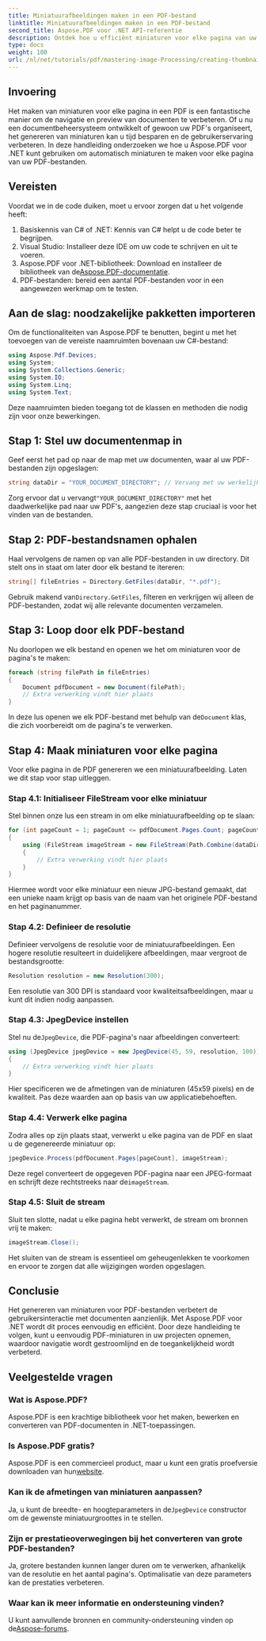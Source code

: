 ```yaml
---
title: Miniatuurafbeeldingen maken in een PDF-bestand
linktitle: Miniatuurafbeeldingen maken in een PDF-bestand
second_title: Aspose.PDF voor .NET API-referentie
description: Ontdek hoe u efficiënt miniaturen voor elke pagina van uw PDF-documenten kunt maken met de Aspose.PDF-bibliotheek voor .NET. Deze uitgebreide gids behandelt alles van installatie tot code-implementatie.
type: docs
weight: 100
url: /nl/net/tutorials/pdf/mastering-image-Processing/creating-thumbnail-images/
---
```

## Invoering

Het maken van miniaturen voor elke pagina in een PDF is een fantastische manier om de navigatie en preview van documenten te verbeteren. Of u nu een documentbeheersysteem ontwikkelt of gewoon uw PDF's organiseert, het genereren van miniaturen kan u tijd besparen en de gebruikerservaring verbeteren. In deze handleiding onderzoeken we hoe u Aspose.PDF voor .NET kunt gebruiken om automatisch miniaturen te maken voor elke pagina van uw PDF-bestanden.

## Vereisten

Voordat we in de code duiken, moet u ervoor zorgen dat u het volgende heeft:

1. Basiskennis van C# of .NET: Kennis van C# helpt u de code beter te begrijpen.
2. Visual Studio: Installeer deze IDE om uw code te schrijven en uit te voeren.
3.  Aspose.PDF voor .NET-bibliotheek: Download en installeer de bibliotheek van de[Aspose.PDF-documentatie](https://reference.aspose.com/pdf/net/).
4. PDF-bestanden: bereid een aantal PDF-bestanden voor in een aangewezen werkmap om te testen.

## Aan de slag: noodzakelijke pakketten importeren

Om de functionaliteiten van Aspose.PDF te benutten, begint u met het toevoegen van de vereiste naamruimten bovenaan uw C#-bestand:

```csharp
using Aspose.Pdf.Devices;
using System;
using System.Collections.Generic;
using System.IO;
using System.Linq;
using System.Text;
```

Deze naamruimten bieden toegang tot de klassen en methoden die nodig zijn voor onze bewerkingen.

## Stap 1: Stel uw documentenmap in

Geef eerst het pad op naar de map met uw documenten, waar al uw PDF-bestanden zijn opgeslagen:

```csharp
string dataDir = "YOUR_DOCUMENT_DIRECTORY"; // Vervang met uw werkelijke directorypad
```

 Zorg ervoor dat u vervangt`"YOUR_DOCUMENT_DIRECTORY"` met het daadwerkelijke pad naar uw PDF's, aangezien deze stap cruciaal is voor het vinden van de bestanden.

## Stap 2: PDF-bestandsnamen ophalen

Haal vervolgens de namen op van alle PDF-bestanden in uw directory. Dit stelt ons in staat om later door elk bestand te itereren:

```csharp
string[] fileEntries = Directory.GetFiles(dataDir, "*.pdf");
```

 Gebruik makend van`Directory.GetFiles`, filteren en verkrijgen wij alleen de PDF-bestanden, zodat wij alle relevante documenten verzamelen.

## Stap 3: Loop door elk PDF-bestand

Nu doorlopen we elk bestand en openen we het om miniaturen voor de pagina's te maken:

```csharp
foreach (string filePath in fileEntries)
{
    Document pdfDocument = new Document(filePath);
    // Extra verwerking vindt hier plaats
}
```

 In deze lus openen we elk PDF-bestand met behulp van de`Document` klas, die zich voorbereidt om de pagina's te verwerken.

## Stap 4: Maak miniaturen voor elke pagina

Voor elke pagina in de PDF genereren we een miniatuurafbeelding. Laten we dit stap voor stap uitleggen.

### Stap 4.1: Initialiseer FileStream voor elke miniatuur

Stel binnen onze lus een stream in om elke miniatuurafbeelding op te slaan:

```csharp
for (int pageCount = 1; pageCount <= pdfDocument.Pages.Count; pageCount++)
{
    using (FileStream imageStream = new FileStream(Path.Combine(dataDir, $"Thumbnails_{Path.GetFileNameWithoutExtension(filePath)}_{pageCount}.jpg"), FileMode.Create))
    {
        // Extra verwerking vindt hier plaats
    }
}
```

Hiermee wordt voor elke miniatuur een nieuw JPG-bestand gemaakt, dat een unieke naam krijgt op basis van de naam van het originele PDF-bestand en het paginanummer.

### Stap 4.2: Definieer de resolutie

Definieer vervolgens de resolutie voor de miniatuurafbeeldingen. Een hogere resolutie resulteert in duidelijkere afbeeldingen, maar vergroot de bestandsgrootte:

```csharp
Resolution resolution = new Resolution(300);
```

Een resolutie van 300 DPI is standaard voor kwaliteitsafbeeldingen, maar u kunt dit indien nodig aanpassen.

### Stap 4.3: JpegDevice instellen

 Stel nu de`JpegDevice`, die PDF-pagina's naar afbeeldingen converteert:

```csharp
using (JpegDevice jpegDevice = new JpegDevice(45, 59, resolution, 100))
{
    // Extra verwerking vindt hier plaats
}
```

Hier specificeren we de afmetingen van de miniaturen (45x59 pixels) en de kwaliteit. Pas deze waarden aan op basis van uw applicatiebehoeften.

### Stap 4.4: Verwerk elke pagina

Zodra alles op zijn plaats staat, verwerkt u elke pagina van de PDF en slaat u de gegenereerde miniatuur op:

```csharp
jpegDevice.Process(pdfDocument.Pages[pageCount], imageStream);
```

Deze regel converteert de opgegeven PDF-pagina naar een JPEG-formaat en schrijft deze rechtstreeks naar de`imageStream`.

### Stap 4.5: Sluit de stream

Sluit ten slotte, nadat u elke pagina hebt verwerkt, de stream om bronnen vrij te maken:

```csharp
imageStream.Close();
```

Het sluiten van de stream is essentieel om geheugenlekken te voorkomen en ervoor te zorgen dat alle wijzigingen worden opgeslagen.

## Conclusie

Het genereren van miniaturen voor PDF-bestanden verbetert de gebruikersinteractie met documenten aanzienlijk. Met Aspose.PDF voor .NET wordt dit proces eenvoudig en efficiënt. Door deze handleiding te volgen, kunt u eenvoudig PDF-miniaturen in uw projecten opnemen, waardoor navigatie wordt gestroomlijnd en de toegankelijkheid wordt verbeterd.

## Veelgestelde vragen

### Wat is Aspose.PDF?  
Aspose.PDF is een krachtige bibliotheek voor het maken, bewerken en converteren van PDF-documenten in .NET-toepassingen.

### Is Aspose.PDF gratis?  
 Aspose.PDF is een commercieel product, maar u kunt een gratis proefversie downloaden van hun[website](https://releases.aspose.com/).

### Kan ik de afmetingen van miniaturen aanpassen?  
 Ja, u kunt de breedte- en hoogteparameters in de`JpegDevice` constructor om de gewenste miniatuurgroottes in te stellen.

### Zijn er prestatieoverwegingen bij het converteren van grote PDF-bestanden?  
Ja, grotere bestanden kunnen langer duren om te verwerken, afhankelijk van de resolutie en het aantal pagina's. Optimalisatie van deze parameters kan de prestaties verbeteren.

### Waar kan ik meer informatie en ondersteuning vinden?  
 U kunt aanvullende bronnen en community-ondersteuning vinden op de[Aspose-forums](https://forum.aspose.com/c/pdf/10).
